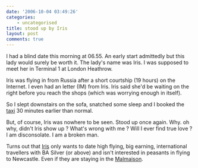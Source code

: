 ```yaml
---
date: '2006-10-04 03:49:26'
categories:
    - uncategorised
title: stood up by Iris
layout: post
comments: true
---
```


I had a blind date this morning at 06.55. An early start admittedly but
this lady would surely be worth it. The lady's name was Iris. I was
supposed to meet her in Terminal 1 at London Heathrow.

Iris was flying in from Russia after a short courtship (19 hours) on the
Internet. I even had an letter (IM) from Iris. Iris said she'd be
waiting on the right before you reach the shops (which was worrying
enough in itself).

So I slept downstairs on the sofa, snatched some sleep and I booked the
[taxi](http://www.nbrightside.com/blog/2006/04/03/rude-awakening/) 30
minutes earlier than normal.

But, of course, Iris was nowhere to be seen. Stood up once again. Why.
oh why, didn't Iris show up ? What's wrong with me ? Will I ever find
true love ? I am disconsolate. I am a broken man.

Turns out that [Iris](http://iris.gov.uk/) only wants to date high
flying, big earning, international travellers with BA Silver (or above)
and isn't interested in peasants in flying to Newcastle. Even if they
are staying in the
[Malmaison](http://www.nbrightside.com/blog/2006/03/27/a-cause-for-concern/).
